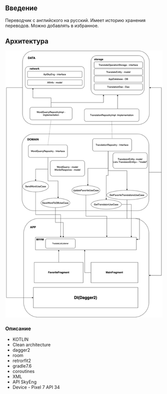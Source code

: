 ## Введение
Переводчик с английского на русский. 
Имеет историю хранения переводов. 
Можно добавлять в избранное.

## Архитектура

![Image alt](architecture.png)

### Описание

- KOTLIN
- Clean architecture
- dagger2
- room
- retrorfit2
- gradle7.6
- coroutines
- XML
- API SkyEng
- Device - Pixel 7 API 34
